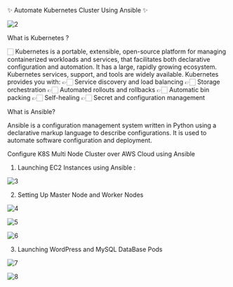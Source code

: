 ✨ Automate Kubernetes Cluster Using Ansible ✨

![2](https://user-images.githubusercontent.com/47275301/116714241-2c481280-a9f3-11eb-9090-4f5ba79bde5b.png)

What is Kubernetes ?

🏻 Kubernetes is a portable, extensible, open-source platform for managing containerized workloads and services, that facilitates both declarative configuration and automation. It has a large, rapidly growing ecosystem. Kubernetes services, support, and tools are widely available. 
Kubernetes provides you with:
👉🏻 Service discovery and load balancing
👉🏻 Storage orchestration
👉🏻 Automated rollouts and rollbacks
👉🏻 Automatic bin packing
👉🏻 Self-healing
👉🏻 Secret and configuration management

What is Ansible?

Ansible is a configuration management system written in Python using a declarative markup language to describe configurations. It is used to automate software configuration and deployment.

Configure K8S Multi Node Cluster over AWS Cloud using Ansible 

1. Launching EC2 Instances using Ansible :

![3](https://user-images.githubusercontent.com/47275301/116714843-c7d98300-a9f3-11eb-9d78-fb3484cb4757.png)

2. Setting Up Master Node and Worker Nodes

![4](https://user-images.githubusercontent.com/47275301/116714900-d4f67200-a9f3-11eb-9bc9-33bbfec60450.png)

![5](https://user-images.githubusercontent.com/47275301/116714911-d889f900-a9f3-11eb-998b-719849f0e347.png)

![6](https://user-images.githubusercontent.com/47275301/116714929-dd4ead00-a9f3-11eb-9b0d-0cf2966b1ae9.png)

3. Launching WordPress and MySQL DataBase Pods

![7](https://user-images.githubusercontent.com/47275301/116715005-f0617d00-a9f3-11eb-8c17-bdba4e1831a5.png)

![8](https://user-images.githubusercontent.com/47275301/116715023-f3f50400-a9f3-11eb-989a-b3b7c096f94c.png)


